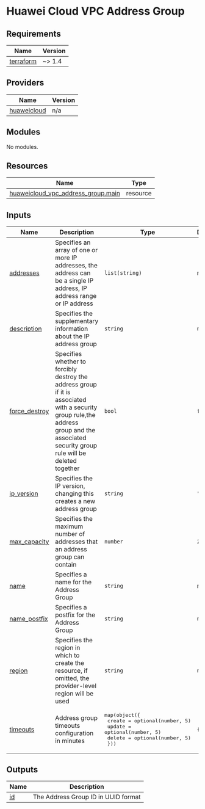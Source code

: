 # Huawei Cloud VPC Address Group
<!-- BEGIN_TF_DOCS -->
## Requirements

| Name | Version |
|------|---------|
| <a name="requirement_terraform"></a> [terraform](#requirement\_terraform) | ~> 1.4 |

## Providers

| Name | Version |
|------|---------|
| <a name="provider_huaweicloud"></a> [huaweicloud](#provider\_huaweicloud) | n/a |

## Modules

No modules.

## Resources

| Name | Type |
|------|------|
| [huaweicloud_vpc_address_group.main](https://registry.terraform.io/providers/hashicorp/huaweicloud/latest/docs/resources/vpc_address_group) | resource |

## Inputs

| Name | Description | Type | Default | Required |
|------|-------------|------|---------|:--------:|
| <a name="input_addresses"></a> [addresses](#input\_addresses) | Specifies an array of one or more IP addresses, the address can be a single IP address, IP address range or IP address | `list(string)` | n/a | yes |
| <a name="input_description"></a> [description](#input\_description) | Specifies the supplementary information about the IP address group | `string` | `null` | no |
| <a name="input_force_destroy"></a> [force\_destroy](#input\_force\_destroy) | Specifies whether to forcibly destroy the address group if it is associated with a security group rule,the address<br>  group and the associated security group rule will be deleted together | `bool` | `false` | no |
| <a name="input_ip_version"></a> [ip\_version](#input\_ip\_version) | Specifies the IP version, changing this creates a new address group | `string` | `"4"` | no |
| <a name="input_max_capacity"></a> [max\_capacity](#input\_max\_capacity) | Specifies the maximum number of addresses that an address group can contain | `number` | `20` | no |
| <a name="input_name"></a> [name](#input\_name) | Specifies a name for the Address Group | `string` | n/a | yes |
| <a name="input_name_postfix"></a> [name\_postfix](#input\_name\_postfix) | Specifies a postfix for the Address Group | `string` | `null` | no |
| <a name="input_region"></a> [region](#input\_region) | Specifies the region in which to create the resource, if omitted, the provider-level region will be used | `string` | `null` | no |
| <a name="input_timeouts"></a> [timeouts](#input\_timeouts) | Address group timeouts configuration in minutes | <pre>map(object({<br>    create = optional(number, 5)<br>    update = optional(number, 5)<br>    delete = optional(number, 5)<br>  }))</pre> | `{}` | no |

## Outputs

| Name | Description |
|------|-------------|
| <a name="output_id"></a> [id](#output\_id) | The Address Group ID in UUID format |
<!-- END_TF_DOCS -->
